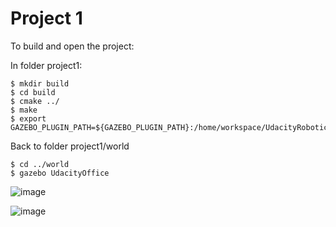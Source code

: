 # Project 1
To build and open the project: 

In folder project1:
```
$ mkdir build
$ cd build
$ cmake ../
$ make
$ export GAZEBO_PLUGIN_PATH=${GAZEBO_PLUGIN_PATH}:/home/workspace/UdacityRobotic/project1/build/
```

Back to folder project1/world
```
$ cd ../world
$ gazebo UdacityOffice
```
![image](https://user-images.githubusercontent.com/19479517/211058528-cf0107c0-ba3c-4308-9b96-23c29293da22.png)

![image](https://user-images.githubusercontent.com/19479517/211058815-d29efb74-ff5a-4e59-b66c-7d6ebfd9d135.png)
